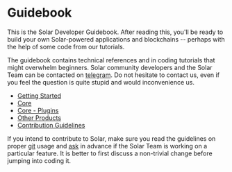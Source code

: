# Guidebook

This is the Solar Developer Guidebook. After reading this, you'll be ready to build your own Solar-powered applications and blockchains -- perhaps with the help of some code from our tutorials.

The guidebook contains technical references and in coding tutorials that might overwhelm beginners. Solar community developers and the Solar Team can be contacted on [telegram](https://t.me/Solar). Do not hesitate to contact us, even if you feel the question is quite stupid and would inconvenience us.

- [Getting Started](/guidebook/developer/setup-dev-environment.html)
- [Core](/guidebook/core/)
- [Core - Plugins](/guidebook/core/plugins/)
- [Other Products](/guidebook/guides/mobile.html)
- [Contribution Guidelines](/guidebook/contribution-guidelines/)

If you intend to contribute to Solar, make sure you read the guidelines on proper [git](/guidebook/contribution-guidelines/git-commit-guidelines.md) usage and [ask](https://t.me/Solar) in advance if the Solar Team is working on a particular feature. It is better to first discuss a non-trivial change before jumping into coding it.
